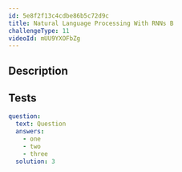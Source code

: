 ```yaml
---
id: 5e8f2f13c4cdbe86b5c72d9c
title: Natural Language Processing With RNNs B
challengeType: 11
videoId: mUU9YXOFbZg
---
```


## Description
<section id='description'>
</section>

## Tests
<section id='tests'>

```yml
question:
  text: Question
  answers:
    - one
    - two
    - three
  solution: 3
```

</section>

